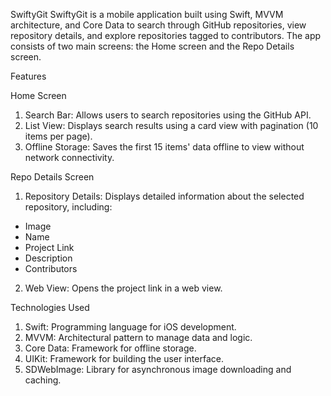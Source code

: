 SwiftyGit
SwiftyGit is a mobile application built using Swift, MVVM architecture, and Core Data to search through GitHub repositories, view repository details, and explore repositories tagged to contributors. The app consists of two main screens: the Home screen and the Repo Details screen.

Features

Home Screen
1) Search Bar: Allows users to search repositories using the GitHub API.
2) List View: Displays search results using a card view with pagination (10 items per page).
3) Offline Storage: Saves the first 15 items' data offline to view without network connectivity.

Repo Details Screen
1) Repository Details: Displays detailed information about the selected repository, including:
* Image
* Name
* Project Link
* Description
* Contributors
2) Web View: Opens the project link in a web view.

Technologies Used
1) Swift: Programming language for iOS development.
2) MVVM: Architectural pattern to manage data and logic.
3) Core Data: Framework for offline storage.
4) UIKit: Framework for building the user interface.
5) SDWebImage: Library for asynchronous image downloading and caching.
